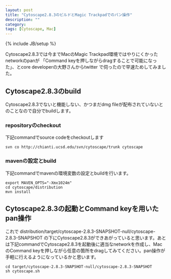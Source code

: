 ```yaml
---
layout: post
title: "Cytoscape2.8.3のビルドとMagic Trackpadでのパン操作"
description: ""
category: 
tags: [Cytoscape, Mac]
---
```

{% include JB/setup %}

Cytoscape2.8.3では今までMacのMagic Trackpad環境ではやりにくかったnetworkのpanが
「Command keyを押しながらdragすることで可能になった」、とcore developerの大野さんからtwitter
で伺ったので早速ためしてみました。

## Cytoscape2.8.3のbuild

Cytoscape2.8.3でないと機能しない、かつまだdmg fileが配布されていないとのことなので自分でbuildします。

### repositoryのcheckout

下記commandでsource codeをcheckoutします

    svn co http://chianti.ucsd.edu/svn/cytoscape/trunk cytoscape

### mavenの設定とbuild

下記commandでmavenの環境変数の設定とbuildを行います。

    export MAVEN_OPTS="-Xmx1024m"
    cd cytoscape/distribution
    mvn install

## Cytoscape2.8.3の起動とCommand keyを用いたpan操作

これで distribution/target/cytoscape-2.8.3-SNAPSHOT-null/cytoscape-2.8.3-SNAPSHOT の下にCytoscape2.8.3ができあがっていると思います。あとは下記commandでCytoscape2.8.3を起動後に適当なnetworkを作成し、MacのCommand keyを押しながら任意の箇所をdragしてみてください。pan操作が手軽に行えるようになっているかと思います。

    cd target/cytoscape-2.8.3-SNAPSHOT-null/cytoscape-2.8.3-SNAPSHOT
    sh cytoscape.sh
